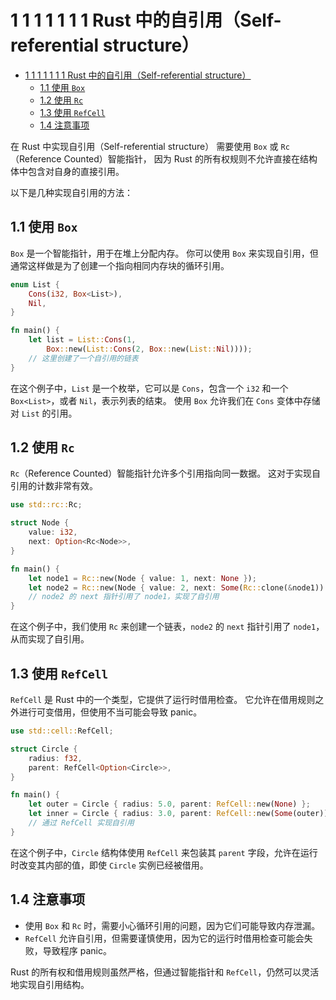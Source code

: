 # 1 1 1 1 1 1 1 Rust 中的自引用（Self-referential structure）

<!-- TOC START -->
- [1 1 1 1 1 1 1 Rust 中的自引用（Self-referential structure）](#1-1-1-1-1-1-1-rust-中的自引用（self-referential-structure）)
  - [1.1 使用 `Box`](#使用-box)
  - [1.2 使用 `Rc`](#使用-rc)
  - [1.3 使用 `RefCell`](#使用-refcell)
  - [1.4 注意事项](#注意事项)
<!-- TOC END -->














在 Rust 中实现自引用（Self-referential structure）
需要使用 `Box` 或 `Rc`（Reference Counted）智能指针，
因为 Rust 的所有权规则不允许直接在结构体中包含对自身的直接引用。

以下是几种实现自引用的方法：

## 1.1 使用 `Box`

`Box` 是一个智能指针，用于在堆上分配内存。
你可以使用 `Box` 来实现自引用，但通常这样做是为了创建一个指向相同内存块的循环引用。

```rust
enum List {
    Cons(i32, Box<List>),
    Nil,
}

fn main() {
    let list = List::Cons(1,
        Box::new(List::Cons(2, Box::new(List::Nil))));
    // 这里创建了一个自引用的链表
}
```

在这个例子中，`List` 是一个枚举，它可以是 `Cons`，包含一个 `i32` 和一个 `Box<List>`，或者 `Nil`，表示列表的结束。
使用 `Box` 允许我们在 `Cons` 变体中存储对 `List` 的引用。

## 1.2 使用 `Rc`

`Rc`（Reference Counted）智能指针允许多个引用指向同一数据。
这对于实现自引用的计数非常有效。

```rust
use std::rc::Rc;

struct Node {
    value: i32,
    next: Option<Rc<Node>>,
}

fn main() {
    let node1 = Rc::new(Node { value: 1, next: None });
    let node2 = Rc::new(Node { value: 2, next: Some(Rc::clone(&node1)) });
    // node2 的 next 指针引用了 node1，实现了自引用
}
```

在这个例子中，我们使用 `Rc` 来创建一个链表，`node2` 的 `next` 指针引用了 `node1`，从而实现了自引用。

## 1.3 使用 `RefCell`

`RefCell` 是 Rust 中的一个类型，它提供了运行时借用检查。
它允许在借用规则之外进行可变借用，但使用不当可能会导致 panic。

```rust
use std::cell::RefCell;

struct Circle {
    radius: f32,
    parent: RefCell<Option<Circle>>,
}

fn main() {
    let outer = Circle { radius: 5.0, parent: RefCell::new(None) };
    let inner = Circle { radius: 3.0, parent: RefCell::new(Some(outer)) };
    // 通过 RefCell 实现自引用
}
```

在这个例子中，`Circle` 结构体使用 `RefCell` 来包装其 `parent` 字段，允许在运行时改变其内部的值，即使 `Circle` 实例已经被借用。

## 1.4 注意事项

- 使用 `Box` 和 `Rc` 时，需要小心循环引用的问题，因为它们可能导致内存泄漏。
- `RefCell` 允许自引用，但需要谨慎使用，因为它的运行时借用检查可能会失败，导致程序 panic。

Rust 的所有权和借用规则虽然严格，但通过智能指针和 `RefCell`，仍然可以灵活地实现自引用结构。
